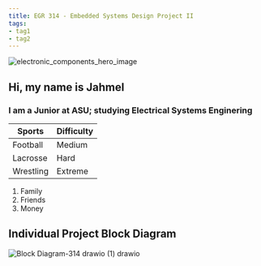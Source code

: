 ```yaml
---
title: EGR 314 - Embedded Systems Design Project II
tags:
- tag1
- tag2
---
```

![electronic_components_hero_image](https://github.com/user-attachments/assets/51372dab-8e42-4841-90d2-2ab1d4b13c3e)

## Hi, my name is Jahmel 

### I am a Junior at ASU; studying Electrical Systems Enginering

Sports      |       Difficulty
------------|------------------
Football    |       Medium
Lacrosse    |       Hard
Wrestling   |       Extreme


1. Family
1. Friends
1. Money
   

## Individual Project Block Diagram

 ![Block Diagram-314 drawio (1) drawio](https://github.com/user-attachments/assets/1971c8a5-1e1f-4450-958c-a53c273c007c)


